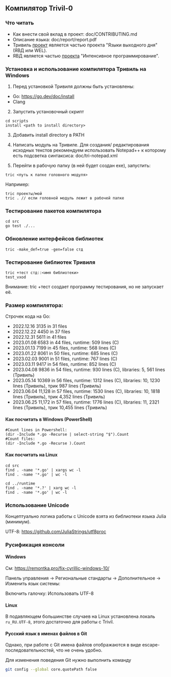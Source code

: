 ## Компилятор Trivil-0

### Что читать

* Как внести свой вклад в проект: doc/CONTRIBUTING.md
* Описание языка: doc/report/report.pdf
* Тривиль [проект](http://алексейнедоря.рф/?p=419) является частью проекта "Языки выходного дня" (ЯВД или WEL).
* ЯВД является частью [проекта](http://digital-economy.ru/stati/интенсивное-программирование) "Интенсивное программирование".

### Установка и использование компилятора Тривиль на Windows

1) Перед установкой Тривиля должны быть установлены:
* Go: https://go.dev/doc/install
* Clang

2) Запустить установочный скрипт

```
cd scripts
install <path to install directory>
```
3) Добавить install directory в PATH

4) Написать модуль на Тривиле. Для создания/ редактирования исходных текстов рекомендуем использовать Notepad++ к которому есть подсветка синтаксиса: doc/tri-notepad.xml

5) Перейти в рабочую папку (в ней будет создан exe), запустить:

```
tric <путь к папке головного модуля>
```
Например:
```
tric проекты/мой 
tric . // если головной модуль лежит в рабочей папке
```

### Тестирование пакетов компилятора

```
cd src
go test ./...
```

### Обновление интерфейсов библиотек

```
tric -make_def=true -gen=false стд
```

### Тестирование библиотек Тривиля

```
tric +тест стд::<имя библиотеки> 
test_vxod
```
Внимание: tric +тест создает программу тестирования, но не запускает её.

### Размер компилятора:

Строчек кода на Go:

* 2022.12.16   3135 in 31 files
* 2022.12.22   4450 in 37 files
* 2022.12.31   5611 in 41 files
* 2023.01.08   6583 in 44 files, runtime:   509 lines (C)
* 2023.01.13   7199 in 45 files, runtime:   568 lines (C)
* 2023.01.22   8061 in 50 files, runtime:   685 lines (C)
* 2023.02.03   9001 in 51 files, runtime:   767 lines (C)
* 2023.03.11   9417 in 54 files, runtime:   852 lines (C)
* 2023.04.08   9836 in 54 files, runtime:   930 lines (C), libraries:   5,   561 lines (Тривиль)
* 2023.05.14 10369 in 56 files, runtime: 1312 lines (C), libraries: 10, 1230 lines (Тривиль), трик 987 lines (Тривиль)
* 2023.06.04 11,128 in 57 files, runtime: 1530 lines (C), libraries: 10, 1818 lines (Тривиль), трик 4,352 lines (Тривиль)
* 2023.06.25 11,172 in 57 files, runtime: 1776 lines (C), libraries: 11, 2321 lines (Тривиль), трик 10,455 lines (Тривиль)

#### Как посчитать в Windows (PowerShell)

```
#Count lines in Powershell:
(dir -Include *.go -Recurse | select-string "$").Count
#Count files:
(dir -Include *.go -Recurse ).Count
```

#### Как посчитать на Linux

```
cd src
find . -name '*.go' | xargs wc -l
find . -name '*.go' | wc -l

cd ../runtime
find . -name '*.?' | xarg wc -l
find . -name '*.go' | wc -l
```


### Использование Unicode
Концептуально логика работы с Unicode взята из библиотеки языка Julia (минимум).

UTF-8: https://github.com/JuliaStrings/utf8proc

### Русификация консоли

#### Windows

См: https://remontka.pro/fix-cyrillic-windows-10/

Панель управления -> Региональные стандарты -> Дополнительное -> Изменить язык системы:

Включить галочку: Использовать UTF-8

#### Linux

В подавляющем большинстве случаев на Linux установлена локаль `ru_RU.UTF-8`, этого достаточно для работы
с Trivil.

#### Русский язык в именах файлов в Git

Однако, при работе с Git имена файлов отображаются в виде escape-последовательностей, что не очень удобно.

Для изменения поведения Git нужно выполнить команду

```bash
git config --global core.quotePath false
```
